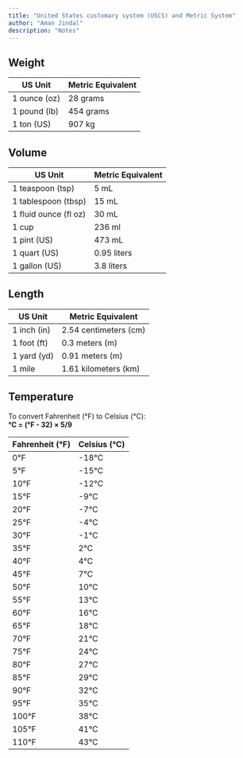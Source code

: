 ```yaml
---
title: "United States customary system (USCS) and Metric System"
author: "Aman Jindal"
description: "Notes"
---
```


## **Weight**

| **US Unit**        | **Metric Equivalent** |
|---------------------|-----------------------|
| 1 ounce (oz)       | 28 grams      |
| 1 pound (lb)       | 454 grams |
| 1 ton (US)         | 907 kg |

## **Volume**

| **US Unit**        | **Metric Equivalent** |
|---------------------|-----------------------|
| 1 teaspoon (tsp)   | 5 mL |
| 1 tablespoon (tbsp)| 15 mL |
| 1 fluid ounce (fl oz)| 30 mL |
| 1 cup              | 236 ml |
| 1 pint (US)        | 473 mL |
| 1 quart (US)       | 0.95 liters     |
| 1 gallon (US)      | 3.8 liters      |


## **Length**

| **US Unit**        | **Metric Equivalent** |
|---------------------|-----------------------|
| 1 inch (in)        | 2.54 centimeters (cm) |
| 1 foot (ft)        | 0.3 meters (m)     |
| 1 yard (yd)        | 0.91 meters (m)     |
| 1 mile             | 1.61 kilometers (km) |

## **Temperature**

To convert Fahrenheit (°F) to Celsius (°C):  
**°C = (°F - 32) × 5/9**

| **Fahrenheit (°F)** | **Celsius (°C)** |
|----------------------|------------------|
| 0°F                 | -18°C           |
| 5°F                 | -15°C           |
| 10°F                | -12°C           |
| 15°F                | -9°C            |
| 20°F                | -7°C            |
| 25°F                | -4°C            |
| 30°F                | -1°C            |
| 35°F                | 2°C             |
| 40°F                | 4°C             |
| 45°F                | 7°C             |
| 50°F                | 10°C            |
| 55°F                | 13°C            |
| 60°F                | 16°C            |
| 65°F                | 18°C            |
| 70°F                | 21°C            |
| 75°F                | 24°C            |
| 80°F                | 27°C            |
| 85°F                | 29°C            |
| 90°F                | 32°C            |
| 95°F                | 35°C            |
| 100°F               | 38°C            |
| 105°F               | 41°C            |
| 110°F               | 43°C            |
